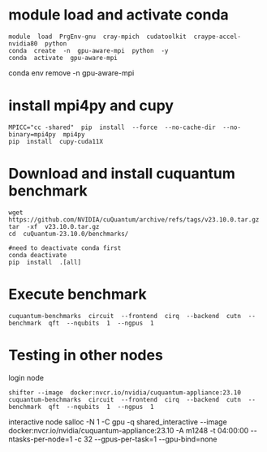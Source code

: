 # module load and activate conda

    module  load  PrgEnv-gnu  cray-mpich  cudatoolkit  craype-accel-nvidia80  python
    conda  create  -n  gpu-aware-mpi  python  -y
    conda  activate  gpu-aware-mpi

conda  env  remove  -n  gpu-aware-mpi

# install mpi4py and cupy

    MPICC="cc -shared"  pip  install  --force  --no-cache-dir  --no-binary=mpi4py  mpi4py
    pip  install  cupy-cuda11X

# Download and install cuquantum benchmark

    wget  https://github.com/NVIDIA/cuQuantum/archive/refs/tags/v23.10.0.tar.gz
    tar  -xf  v23.10.0.tar.gz
    cd  cuQuantum-23.10.0/benchmarks/
    
    #need to deactivate conda first
    conda deactivate
    pip  install  .[all]

  
# Execute benchmark 

    cuquantum-benchmarks  circuit  --frontend  cirq  --backend  cutn  --benchmark  qft  --nqubits  1  --ngpus  1

# Testing in other nodes
login node

    shifter --image  docker:nvcr.io/nvidia/cuquantum-appliance:23.10 cuquantum-benchmarks  circuit  --frontend  cirq  --backend  cutn  --benchmark  qft  --nqubits  1  --ngpus  1

interactive node
    salloc -N 1 -C gpu -q shared_interactive --image docker:nvcr.io/nvidia/cuquantum-appliance:23.10 -A m1248 -t 04:00:00 --ntasks-per-node=1 -c 32 --gpus-per-task=1 --gpu-bind=none
